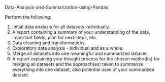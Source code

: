 Data-Analysis-and-Summarization-using-Pandas

Perform the following:
1. Initial data analysis for all datasets individually.
2. A report containing a summary of your understanding of the data, important fields, plan for next steps, etc.
3. Data cleaning and transformations.
4. Exploratory data analysis - individual and as a whole.
5. Merge all datasets into one meaningful and summarized dataset.
6. A report explaining your thought process for the chosen method(s) for merging all datasets and the approach(es) taken to
summarize everything into one dataset, also potential uses of your summarized dataset.
